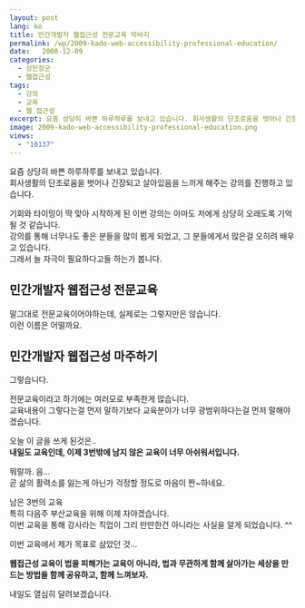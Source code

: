 ```yaml
---
layout: post
lang: ko
title: 민간개발자 웹접근성 전문교육 막바지
permalink: /wp/2009-kado-web-accessibility-professional-education/
date:   2008-12-09
categories:
  - 성민장군
  - 웹접근성
tags:
  - 강의
  - 교육
  - 웹 접근성
excerpt: 요즘 상당히 바쁜 하루하루를 보내고 있습니다. 회사생활의 단조로움을 벗어나 긴장되고 살아있음을 느끼게 해주는 강의를 진행하고 있습니다. 기회와 타이밍이 딱 맞아 시작하게 된 이번 강의는 아마도 저에게 상당히 오래도록 기억될 것 같습니다. 강의를 통해 너무나도 좋은 분들을 많이 뵙게 되었고, 그 분들에게서 많은걸 오히려 배우고 있습니다. 그래서 늘 자극이 필요하다고들 하는가 봅니다. 민간개발자 웹접근성 전문교육! 말그대로 전문교육이어야하는데, 실제로는 그렇지만은 않습니다. 이런 이름은 어떨까요. 민간개발자 웹접근성 마주하기! 그렇습니다. 전문교육이라고 하기에는 여러모로 부족한게 많습니다. 교육내용이 그렇다는걸 먼저 말하기보다 [...]
image: 2009-kado-web-accessibility-professional-education.png
views:
  - "10137"
---
```


요즘 상당히 바쁜 하루하루를 보내고 있습니다.  
회사생활의 단조로움을 벗어나 긴장되고 살아있음을 느끼게 해주는 강의를 진행하고 있습니다.
  
기회와 타이밍이 딱 맞아 시작하게 된 이번 강의는 아마도 저에게 상당히 오래도록 기억될 것 같습니다.  
강의를 통해 너무나도 좋은 분들을 많이 뵙게 되었고, 그 분들에게서 많은걸 오히려 배우고 있습니다.  
그래서 늘 자극이 필요하다고들 하는가 봅니다.

## 민간개발자 웹접근성 전문교육

말그대로 전문교육이어야하는데, 실제로는 그렇지만은 않습니다.  
이런 이름은 어떨까요.

## 민간개발자 웹접근성 마주하기

그렇습니다.
  
전문교육이라고 하기에는 여러모로 부족한게 많습니다.  
교육내용이 그렇다는걸 먼저 말하기보다 교육분야가 너무 광범위하다는걸 먼저 말해야겠습니다.  

오늘 이 글을 쓰게 된것은..  
**내일도 교육인데, 이제 3번밖에 남지 않은 교육이 너무 아쉬워서입니다.**

뭐랄까. 음...  
곧 삶의 활력소를 잃는게 아닌가 걱정할 정도로 마음이 짠~하네요.

남은 3번의 교육  
특히 다음주 부산교육을 위해 이제 자야겠습니다.  
이번 교육을 통해 강사라는 직업이 그리 만만한건 아니라는 사실을 알게 되었습니다. ^^

이번 교육에서 제가 목표로 삼았던 것...

**웹접근성 교육이 법을 피해가는 교육이 아니라, 법과 무관하게 함께 살아가는 세상을 만드는 방법을 함께 공유하고, 함께 느껴보자.**

내일도 열심히 달려보겠습니다.
